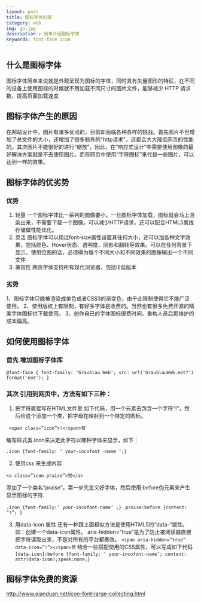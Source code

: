 ```yaml
---
layout: post
title: 图标字体初探 
category: web 
img: go.jpg
description : 简单介绍图标字体
keywords: font-face icon 
---
```


## 什么是图标字体
图标字体简单来说就是外观呈现为图标的字体，同时具有矢量图形的特征，在不同的设备上使用图标的时候就不用加载不同尺寸的图片文件，能够减少 HTTP 请求数，提高页面加载速度

## 图标字体产生的原因
在网站设计中，图片有诸多优点的，目前却面临各种各样的挑战。首先图片不但增加了总文件的大小，还增加了很多额外的"http请求"，这都会大大降低网页的性能的。其次图片不能很好的进行“缩放”，因此，在“响应式设计”中需要使用图像的最好解决方案就是不去使用图片。而在网页中使用“字符图标”来代替一些图片，可以达到一样的效果。

## 图标字体的优劣势

### 优势
1. 轻量 一个图标字体比一系列的图像要小。一旦图标字体加载，图标就会马上渲染出来，不需要下载一个图像。可以减少HTTP请求，还可以配合HTML5离线存储做性能优化。
2. 灵活 图标字体可以用过font-size属性设置其任何大小，还可以加各种文字效果，包括颜色、Hover状态、透明度、阴影和翻转等效果。可以在任何背景下显示。使用位图的话，必须得为每个不同大小和不同效果的图像输出一个不同文件
3. 兼容性 网页字体支持所有现代浏览器，包括IE低版本

### 劣势
1、图标字体只能被渲染成单色或者CSS3的渐变色，由于此限制使得它不能广泛使用。
2、使用版权上有限制，有好多字体是收费的。当然也有很多免费开源的精美字体图标供下载使用。
3、创作自已的字体图标很费时间，重构人员后期维护的成本偏高。


## 如何使用图标字体

### 首先 增加图标字体库
  `@font-face { font-family: 'Graublau Web'; src: url('GraublauWeb.eot?') format('eot'); }`

### 其次 引用到网页中，方法有如下三种：
1. 把字符直接写在HTML文件里
如下代码，用一个<span>元素去包含一个字符“!”，然后给这个<span>添加一个类，把字母在映射到一个特定的图标。

 ` <span class=”icon”>!</span>赞`

编写样式类.Icon来决定此字符以哪种字体来显示，如下：

  `.icon {font-family: ‘ your-incofont -name ‘;}`

2. 使用css 来生成内容

  `<a class=”icon praise”>赞</a>`

添加了一个类名“praise”。第一步先定义好字体，然后使用:before伪元素来产生显示图标的字符.

  `.icon {font-family:’ your-incofont-name’ ;}`
  `.praise:before {content: “!”; }`

3. 用data-icon 属性
还有一种跟上面相似方法是使用HTML5的“data-”属性。如：创建一个data-icon属性。
aria-hidden=”true”是为了防止被阅读器直接把字符读取出来，不是对所有的平台都奏效。
  `<span aria-hidden=”true” data-icon=”!”></span>赞`
结合一些搭配使用的CSS属性，可以写成如下代码
  `[data-icon]:before {font-family: ‘ your-incofont-name’; content: attr(data-icon);speak:none;}`

## 图标字体免费的资源
http://www.qianduan.net/icon-font-large-collecting.html
